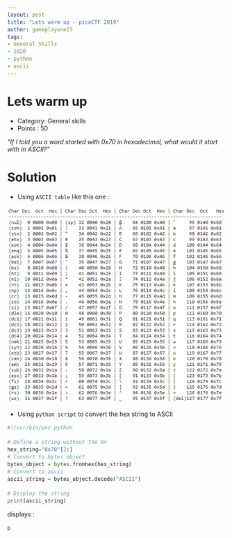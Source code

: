 ```yaml
---
layout: post
title: "Lets warm up - picoCTF 2019"
author: gameplayone23
tags:
- General Skills
- 2020
- python
- ascii
---
```


# Lets warm up

- Category: General skills
- Points : 50

*"If I told you a word started with 0x70 in hexadecimal, what would it start with in ASCII?"*

# Solution

* Using `ASCII table` like this one :

![ASCII](/images/ascii_table.png)

* Using `python script` to convert the hex string to ASCII

```python
#!/usr/bin/env python

# Define a string without the 0x
hex_string="0x70"[2:]
# Convert to bytes object
bytes_object = bytes.fromhex(hex_string)
# Convert to ascii
ascii_string = bytes_object.decode("ASCII")

# Display the string
print(ascii_string)
```

displays :

```
p
```